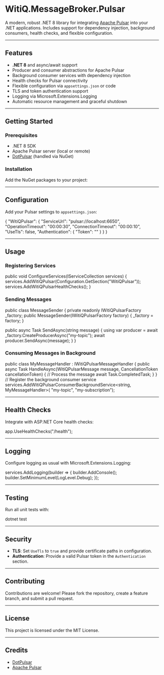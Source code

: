# WitiQ.MessageBroker.Pulsar

A modern, robust .NET 8 library for integrating [Apache Pulsar](https://pulsar.apache.org/) into your .NET applications. Includes support for dependency injection, background consumers, health checks, and flexible configuration.

---

## Features

- **.NET 8** and async/await support
- Producer and consumer abstractions for Apache Pulsar
- Background consumer services with dependency injection
- Health checks for Pulsar connectivity
- Flexible configuration via `appsettings.json` or code
- TLS and token authentication support
- Logging via Microsoft.Extensions.Logging
- Automatic resource management and graceful shutdown

---

## Getting Started

### Prerequisites

- .NET 8 SDK
- Apache Pulsar server (local or remote)
- [DotPulsar](https://github.com/apache/pulsar-dotpulsar) (handled via NuGet)

### Installation

Add the NuGet packages to your project:

<PackageReference Include="WitiQ.MessageBroker.Pulsar.Core" Version="1.0.0" /> <PackageReference Include="WitiQ.MessageBroker.Pulsar.Extensions.Hosting" Version="1.0.0" />


---

## Configuration

Add your Pulsar settings to `appsettings.json`:


{ "WitiQPulsar": { "ServiceUrl": "pulsar://localhost:6650", "OperationTimeout": "00:00:30", "ConnectionTimeout": "00:00:10", "UseTls": false, "Authentication": { "Token": "" } } }


---

## Usage

### Registering Services

public void ConfigureServices(IServiceCollection services) { services.AddWitiQPulsar(Configuration.GetSection("WitiQPulsar")); services.AddWitiQPulsarHealthChecks(); }


### Sending Messages

public class MessageSender { private readonly IWitiQPulsarFactory _factory;
public MessageSender(IWitiQPulsarFactory factory)
{
    _factory = factory;
}

public async Task SendAsync(string message)
{
    using var producer = await _factory.CreateProducerAsync<string>("my-topic");
    await producer.SendAsync(message);
}
}


### Consuming Messages in Background

public class MyMessageHandler : IWitiQPulsarMessageHandler<string> { public async Task HandleAsync(WitiQPulsarMessage<string> message, CancellationToken cancellationToken) { // Process the message await Task.CompletedTask; } }
// Register the background consumer service services.AddWitiQPulsarConsumerBackgroundService<string, MyMessageHandler>( "my-topic", "my-subscription");


---

## Health Checks

Integrate with ASP.NET Core health checks:

app.UseHealthChecks("/health");


---

## Logging

Configure logging as usual with Microsoft.Extensions.Logging:


services.AddLogging(builder => { builder.AddConsole(); builder.SetMinimumLevel(LogLevel.Debug); });



---

## Testing

Run all unit tests with:


dotnet test


---

## Security

- **TLS**: Set `UseTls` to `true` and provide certificate paths in configuration.
- **Authentication**: Provide a valid Pulsar token in the `Authentication` section.

---

## Contributing

Contributions are welcome! Please fork the repository, create a feature branch, and submit a pull request.

---

## License

This project is licensed under the MIT License.

---

## Credits

- [DotPulsar](https://github.com/apache/pulsar-dotpulsar)
- [Apache Pulsar](https://pulsar.apache.org/)